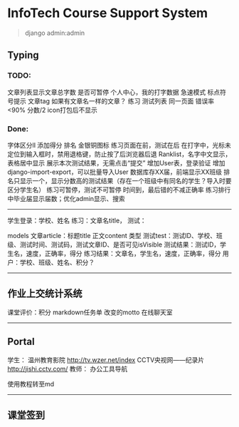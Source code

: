 # InfoTech Course Support System

> django admin:admin

## Typing 
### TODO:
文章列表显示文章总字数
是否可暂停
个人中心，我的打字数据
急速模式
标点符号提示
文章tag
如果有文章名一样的文章？
练习 测试列表 同一页面
错误率<90% 分数/2
icon打包后不显示

### Done:
字体区分lI
添加得分
排名 金银铜图标
练习页面在前，测试在后
在打字中，光标未定位到输入框时，禁用退格键，防止按了后浏览器后退
Ranklist，名字中文显示，表格居中显示
展示本次测试结果，无需点击“提交”
增加User表，登录验证
增加django-import-export，可以批量导入User
数据库存XX届，前端显示XX班级
排名只显示一个，显示分数高的测试结果（存在一个班级中有同名的学生？导入时要区分学生名）
练习可暂停，测试不可暂停
时间到，最后错的不减正确率
练习排行中毕业届显示届数；优化admin显示、搜索

---
学生登录：学校、姓名
练习：文章名title，
测试：

models
文章article：标题title 正文content 类型
测试test：测试ID、学校、班级、测试时间、测试码，测试文章ID、是否可见isVisible
测试结果：测试ID，学生名，速度，正确率，得分
练习结果：文章名，学生名，速度，正确率，得分
用户：学校、班级、姓名、积分？


---


## 作业上交统计系统

课堂评价：积分
markdown任务单
改变的motto
在线聊天室


---


## Portal
学生：
温州教育影院 http://tv.wzer.net/index
CCTV央视网——纪录片 http://jishi.cctv.com/
教师：
办公工具导航

使用教程转至md

---

## 课堂签到
